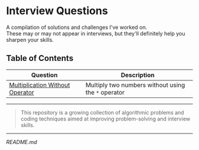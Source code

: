 # Interview Questions

A compilation of solutions and challenges I've worked on.  
These may or may not appear in interviews, but they'll definitely help you sharpen your skills.

## Table of Contents

| Question | Description |
|----------|-------------|
| [Multiplication Without Operator](./multiplication_without_operator/README.md) | Multiply two numbers without using the `*` operator |

---

> This repository is a growing collection of algorithmic problems and coding techniques aimed at improving problem-solving and interview skills.

---

*README.md*

